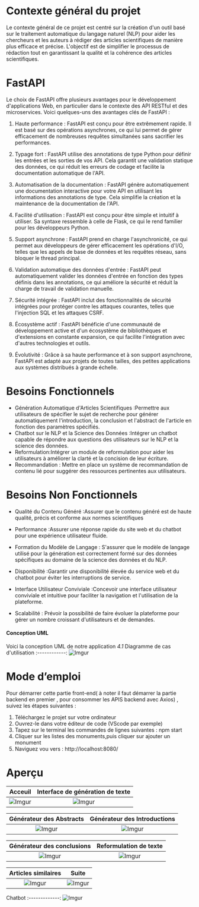 # Contexte général du projet
Le contexte général de ce projet est centré sur la création d'un outil basé sur le traitement automatique du langage naturel (NLP) pour aider les chercheurs et les auteurs à rédiger des articles scientifiques de manière plus efficace et précise. L'objectif est de simplifier le processus de rédaction tout en garantissant la qualité et la cohérence des articles scientifiques. 

# FastAPI

Le choix de FastAPI offre plusieurs avantages pour le développement d'applications Web, en particulier dans le contexte des API RESTful et des microservices. Voici quelques-uns des avantages clés de FastAPI :

1. Haute performance : FastAPI est conçu pour être extrêmement rapide. Il est basé sur des opérations asynchrones, ce qui lui permet de gérer efficacement de nombreuses requêtes simultanées sans sacrifier les performances.

2. Typage fort : FastAPI utilise des annotations de type Python pour définir les entrées et les sorties de vos API. Cela garantit une validation statique des données, ce qui réduit les erreurs de codage et facilite la documentation automatique de l'API.

3. Automatisation de la documentation : FastAPI génère automatiquement une documentation interactive pour votre API en utilisant les informations des annotations de type. Cela simplifie la création et la maintenance de la documentation de l'API.

4. Facilité d'utilisation : FastAPI est conçu pour être simple et intuitif à utiliser. Sa syntaxe ressemble à celle de Flask, ce qui le rend familier pour les développeurs Python.

5. Support asynchrone : FastAPI prend en charge l'asynchronicité, ce qui permet aux développeurs de gérer efficacement les opérations d'I/O, telles que les appels de base de données et les requêtes réseau, sans bloquer le thread principal.

6. Validation automatique des données d'entrée : FastAPI peut automatiquement valider les données d'entrée en fonction des types définis dans les annotations, ce qui améliore la sécurité et réduit la charge de travail de validation manuelle.

7. Sécurité intégrée : FastAPI inclut des fonctionnalités de sécurité intégrées pour protéger contre les attaques courantes, telles que l'injection SQL et les attaques CSRF.

8. Écosystème actif : FastAPI bénéficie d'une communauté de développement active et d'un écosystème de bibliothèques et d'extensions en constante expansion, ce qui facilite l'intégration avec d'autres technologies et outils.

9. Évolutivité : Grâce à sa haute performance et à son support asynchrone, FastAPI est adapté aux projets de toutes tailles, des petites applications aux systèmes distribués à grande échelle.

# Besoins Fonctionnels 
- Génération Automatique d'Articles Scientifiques :Permettre aux utilisateurs de spécifier le sujet de recherche pour générer automatiquement l'introduction, la conclusion et l'abstract de l'article en fonction des paramètres spécifiés.
- Chatbot sur le NLP et la Science des Données :Intégrer un chatbot capable de répondre aux questions des utilisateurs sur le NLP et la science des données.
- Reformulation:Intégrer un module de reformulation pour aider les utilisateurs à améliorer la clarté et la concision de leur écriture.
- Recommandation : Mettre en place un système de recommandation de contenu lié pour suggérer des ressources pertinentes aux utilisateurs.

# Besoins Non Fonctionnels

- Qualité du Contenu Généré :Assurer que le contenu généré est de haute qualité, précis et conforme aux normes scientifiques

- Performance :Assurer une réponse rapide du site web et du chatbot pour une expérience utilisateur fluide.
- Formation du Modèle de Langage : S'assurer que le modèle de langage utilisé pour la génération est correctement formé sur des données spécifiques au domaine de la science des données et du NLP.
- Disponibilité :Garantir une disponibilité élevée du service web et du chatbot pour éviter les interruptions de service.

- Interface Utilisateur Conviviale :Concevoir une interface utilisateur conviviale et intuitive pour faciliter la navigation et l'utilisation de la plateforme.

- Scalabilité : Prévoir la possibilité de faire évoluer la plateforme pour gérer un nombre croissant d'utilisateurs et de demandes.


#### Conception UML

Voici la conception UML de notre application
*4.1* Diagramme de cas d'utilisation 
:------------:
![Imgur](https://i.ibb.co/MZmkcy5/img1.png) 


# Mode d’emploi
Pour démarrer cette partie front-end( à noter il faut démarrer la partie backend en premier , pour consommer les APIS backend avec Axios) , suivez les étapes suivantes :
1.	Téléchargez le projet sur votre ordinateur
2.	Ouvrez-le dans votre éditeur de code (VScode par exemple)
3.	Tapez sur le terminal les commandes de lignes suivantes : npm start 
4.	Cliquer sur les listes des monuments,puis cliquer sur ajouter un monument
5.	Naviguez vou vers : http://localhost:8080/

# Aperçu
Acceuil  |  Interface de génération de texte
:-------------:|:----------------:
![Imgur](https://i.ibb.co/g3QRD4W/img3.png)  |  ![Imgur](https://i.ibb.co/M17DSHC/img4.png)

Générateur des Abstracts |  Générateur des Introductions
:-------------:|:----------------:
![Imgur](https://i.ibb.co/jyd2jg7/img5.png)  |  ![Imgur](https://i.ibb.co/NV84QK5/img6.png)  

Générateur des conclusions |  Reformulation de texte 
:-------------:|:----------------:
![Imgur](https://i.ibb.co/bFzdLwK/img7.png)  |  ![Imgur](https://i.ibb.co/XYHcVLw/img8.png)  

Articles similaires |  Suite
:-------------:|:----------------:
![Imgur](https://i.ibb.co/k8g2NQn/img9.png)  |  ![Imgur](https://i.ibb.co/XYz1kkQ/img11.png)  

Chatbot
:-------------:
![Imgur](https://i.ibb.co/dLkhh7h/img10.png)  
